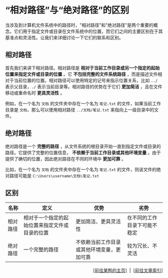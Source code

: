 # “相对路径”与“绝对路径”的区别

当涉及到计算机文件系统中的路径时，"相对路径"和"绝对路径"是两个重要的概念。它们用于指定文件或目录在文件系统中的位置，而它们之间的主要区别在于其基准点和灵活性。让我们来详细讨论一下它们的联系和区别。

## 相对路径

首先我们来讲下相对路径。相对路径是 **相对于当前工作目录或另一个指定的起始位置来指定文件或目录的位置** 。它 **不包括完整的文件系统路径** ，而是描述文件相对于当前位置的位置。相对路径可以使用特定的记号来指示位置关系，比如 `../` 表示父目录，`./` 表示当前目录等。相对路径的优势在于它们 **更加简洁** ，且在文件移动或重命名时 **更具灵活性** 。

例如，在一个名为 `文档` 的文件夹中存在一个名为 `笔记.txt` 的文件，如果当前工作目录是 `文档`，那么可以使用相对路径 `../文档/笔记.txt` 来指向上一级目录中的文件。

## 绝对路径

绝对路径是一个 **完整的路径** ，从文件系统的根目录开始一直到指定文件或目录的路径。它提供了完整的位置信息， **不依赖于当前工作目录或其他环境变量** 。由于提供了确切的位置，因此绝对路径在不同的环境中 **更加可靠** 。

比如，在一个名为 `文档` 的文件夹中存在一个名为 `笔记.txt` 的文件，则该文件的绝对路径可能是 `C:\Users\username\文档\笔记.txt`

## 区别

| 名称 | 定义 | 优势 | 劣势 |
|-----|-----|-----|-----|
| 相对路径 | 相对于一个指定的起始位置来指定文件或目录的位置 | 更加简洁、更具灵活性 | 在不同的工作目录下可能不稳定 |
| 绝对路径 | 一个完整的路径 | 不依赖当前工作目录或其他环境变量，更加可靠 | 较为冗长、不灵活 |


<div style="text-align: right;">
    <a href="https://duckduckstudio.github.io/yazicbs.github.io/" target="_blank">[前往某鸭的主页]</a>
    &nbsp;|&nbsp;
    <a href="https://duckduckstudio.github.io/yazicbs.github.io/Articles/Articles/" target="_blank">[前往文章索引]</a>
</div>
